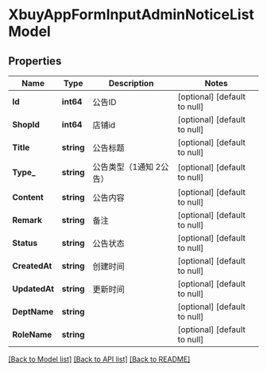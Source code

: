 # XbuyAppFormInputAdminNoticeListModel

## Properties
Name | Type | Description | Notes
------------ | ------------- | ------------- | -------------
**Id** | **int64** | 公告ID | [optional] [default to null]
**ShopId** | **int64** | 店铺id | [optional] [default to null]
**Title** | **string** | 公告标题 | [optional] [default to null]
**Type_** | **string** | 公告类型（1通知 2公告） | [optional] [default to null]
**Content** | **string** | 公告内容 | [optional] [default to null]
**Remark** | **string** | 备注 | [optional] [default to null]
**Status** | **string** | 公告状态 | [optional] [default to null]
**CreatedAt** | **string** | 创建时间 | [optional] [default to null]
**UpdatedAt** | **string** | 更新时间 | [optional] [default to null]
**DeptName** | **string** |  | [optional] [default to null]
**RoleName** | **string** |  | [optional] [default to null]

[[Back to Model list]](../README.md#documentation-for-models) [[Back to API list]](../README.md#documentation-for-api-endpoints) [[Back to README]](../README.md)

